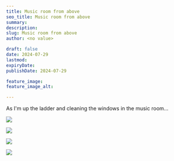 ```yaml
---
title: Music room from above
seo_title: Music room from above
summary:
description:
slug: Music room from above
author: <no value>

draft: false
date: 2024-07-29
lastmod:
expiryDate:
publishDate: 2024-07-29

feature_image:
feature_image_alt:

---
```




As I'm up the ladder and cleaning the windows in the music room...


![](/images/0839.jpeg)

![](/images/0840.jpeg)

![](/images/0841.jpeg)


![](/images/0843.jpeg)